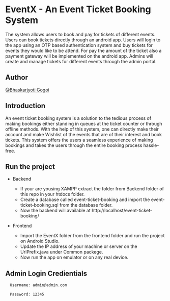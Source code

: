 
# EventX - An Event Ticket Booking System

The system allows users to book and pay for tickets of different events. Users can book tickets directly through an android app. Users will login to the app using an OTP based authentication system and buy tickets for events they would like to be attend. For pay the amount of the ticket also a payment gateway will be implemented on the android app. Admins will create and manage tickets for different events through the admin portal.

## Author
[@Bhaskarjyoti Gogoi](https://bhaskargogoi.github.io/)

## Introduction
An event ticket booking system is a solution to the tedious process of making bookings either standing in queues at the ticket counter or through offline methods. With the help of this system, one can directly make their account and make Wishlist of the events that are of their interest and book tickets. This system offers the users a seamless experience of making bookings and takes the users through the entire booking process hassle-free.

## Run the project
- Backend
    - If your are yousing XAMPP extract the folder from Backend folder of this repo in your htdocs folder.
    - Create a database called event-ticket-booking and import the event-ticket-booking.sql from the database folder.
    - Now the backend will available at http://localhost/event-ticket-booking/

- Frontend
    - Import the EventX folder from the frontend folder and run the project on Android Studio.
    - Update the IP address of your machine or server on the UrlPrefix.java under Common packege.
    - Now run the app on emulator or on any real device.




## Admin Login Credientials


```bash
  Username: admin@admin.com

  Password: 12345
```

